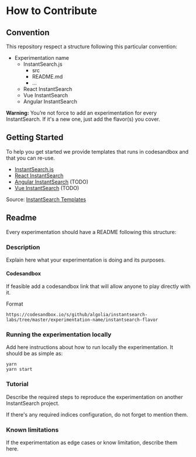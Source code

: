 # How to Contribute

## Convention 

This repository respect a structure following this particular convention:

* Experimentation name
    * InstantSearch.js
        * src
        * README.md 
        * ...
    * React InstantSearch
    * Vue InstantSearch
    * Angular InstantSearch

**Warning:** You’re not force to add an experimentation for every InstantSearch. If it's a new one, just add the flavor(s) you cover. 

## Getting Started

To help you get started we provide templates that runs in codesandbox and that you can re-use. 

- [InstantSearch.js](https://codesandbox.io/s/github/algolia/instantsearch-templates/tree/master/src/InstantSearch.js)
- [React InstantSearch](https://codesandbox.io/s/github/algolia/instantsearch-templates/tree/master/src/React%20InstantSearch)
- [Angular InstantSearch](https://codesandbox.io/s/github/algolia/instantsearch-templates/tree/master/src/Angular%20InstantSearch) (TODO)
- [Vue InstantSearch](https://codesandbox.io/s/github/algolia/instantsearch-templates/tree/master/src/Vue%20InstantSearch) (TODO)

Source: [InstantSearch Templates](https://github.com/algolia/instantsearch-templates/)

## Readme

Every experimentation should have a README following this structure: 

### Description

Explain here what your experimentation is doing and its purposes.

#### Codesandbox

If feasible add a codesandbox link that will allow anyone to play directly with it.  

Format

`https://codesandbox.io/s/github/algolia/instantsearch-labs/tree/master/experimentation-name/instantsearch-flavor`

### Running the experimentation locally

Add here instructions about how to run locally the experimentation. It should be as simple as:

```
yarn
yarn start
```

### Tutorial

Describe the required steps to reproduce the experimentation on another InstantSearch project. 

If there's any required indices configuration, do not forget to mention them.

### Known limitations  

If the experimentation as edge cases or know limitation, describe them here. 
